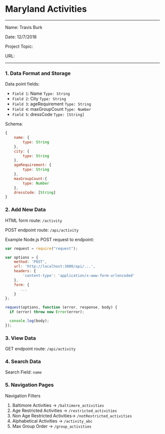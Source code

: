 
# Maryland Activities

---

Name: Travis Burk

Date: 12/7/2018

Project Topic: 

URL: 

---


### 1. Data Format and Storage

Data point fields:
- `Field 1`:     Name                 `Type: String`
- `Field 2`:     City                 `Type: String`
- `Field 3`:     ageRequirement       `Type: String`
- `Field 4`:     maxGroupCount        `Type: Number`
- `Field 5`:     dressCode            `Type: [String]`

Schema: 
```javascript
{
    name: {
        type: String
    },
    city: {
        type: String
    },
    ageRequirement: {
        type: String
    },
    maxGroupCount:{
        type: Number
    },
    dressCode: [String]
}
```

### 2. Add New Data

HTML form route: `/activity`

POST endpoint route: `/api/activity`

Example Node.js POST request to endpoint: 
```javascript
var request = require("request");

var options = { 
    method: 'POST',
    url: 'http://localhost:3000/api/...',
    headers: { 
        'content-type': 'application/x-www-form-urlencoded' 
    },
    form: { 
       ...
    } 
};

request(options, function (error, response, body) {
  if (error) throw new Error(error);

  console.log(body);
});
```

### 3. View Data

GET endpoint route: `/api/activity`

### 4. Search Data

Search Field: `name`

### 5. Navigation Pages

Navigation Filters
1. Baltimore Activities -> `/baltimore_activities`
2. Age Restricted Activities -> `/restricted_activities`
3. Non Age Restricted Activities-> `/notRestricted_activities`
4. Alphabetical Activities -> `/activity_abc`
5. Max Group Order -> `/group_activities`